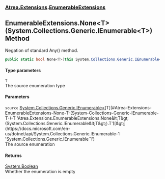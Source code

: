 ### [Atrea.Extensions](./Atrea-Extensions.md 'Atrea.Extensions').[EnumerableExtensions](./Atrea-Extensions-EnumerableExtensions.md 'Atrea.Extensions.EnumerableExtensions')
## EnumerableExtensions.None&lt;T&gt;(System.Collections.Generic.IEnumerable&lt;T&gt;) Method
Negation of standard Any() method.  
```csharp
public static bool None<T>(this System.Collections.Generic.IEnumerable<T> source);
```
#### Type parameters
<a name='Atrea-Extensions-EnumerableExtensions-None-T-(System-Collections-Generic-IEnumerable-T-)-T'></a>
`T`  
The source enumeration type  
  
#### Parameters
<a name='Atrea-Extensions-EnumerableExtensions-None-T-(System-Collections-Generic-IEnumerable-T-)-source'></a>
`source` [System.Collections.Generic.IEnumerable&lt;](https://docs.microsoft.com/en-us/dotnet/api/System.Collections.Generic.IEnumerable-1 'System.Collections.Generic.IEnumerable`1')[T](#Atrea-Extensions-EnumerableExtensions-None-T-(System-Collections-Generic-IEnumerable-T-)-T 'Atrea.Extensions.EnumerableExtensions.None&lt;T&gt;(System.Collections.Generic.IEnumerable&lt;T&gt;).T')[&gt;](https://docs.microsoft.com/en-us/dotnet/api/System.Collections.Generic.IEnumerable-1 'System.Collections.Generic.IEnumerable`1')  
The source enumeration  
  
#### Returns
[System.Boolean](https://docs.microsoft.com/en-us/dotnet/api/System.Boolean 'System.Boolean')  
Whether the enumeration is empty  
